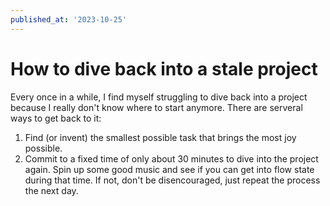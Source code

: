 ```yaml
---
published_at: '2023-10-25'
---
```


# How to dive back into a stale project

Every once in a while, I find myself struggling to dive back into a project because I really don't know where to start anymore. There are serveral ways to get back to it:
1. Find (or invent) the smallest possible task that brings the most joy possible.
2. Commit to a fixed time of only about 30 minutes to dive into the project again. Spin up some good music and see if you can get into flow state during that time. If not, don't be disencouraged, just repeat the process the next day.
